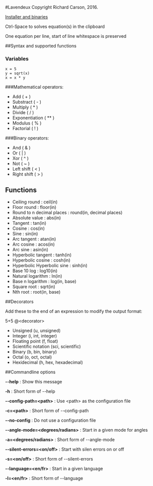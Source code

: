 #Lavendeux
Copyright Richard Carson, 2016.

[Installer and binaries](http://rscarson.github.io/Lavendeux/)

Ctrl-Space to solves equation(s) in the clipboard

One equation per line, start of line whitespace is preserved

##Syntax and supported functions

### Variables

    x = 5
    y = sqrt(x)
    x = x * y

###Mathematical operators:

- Add ( + )
- Substract ( - )
- Multiply ( * )
- Divide ( / )
- Exponentiation ( ** )
- Modulus ( % )
- Factorial ( ! )

###Binary operators:

- And ( & )
- Or ( | )
- Xor ( ^ )
- Not ( ~ )
- Left shift ( < )
- Right shift ( > )

## Functions

- Ceiling round : ceil(in)
- Floor round : floor(in)
- Round to n decimal places : round(in, decimal places)
- Absolute value : abs(in)
- Tangent : tan(in)
- Cosine : cos(in)
- Sine : sin(in)
- Arc tangent : atan(in)
- Arc cosine : acos(in)
- Arc sine : asin(in)
- Hyperbolic tangent : tanh(in)
- Hyperbolic cosine : cosh(in)
- Hyperbolic Hyperbolic sine : sinh(in)
- Base 10 log : log10(in)
- Natural logarithm : ln(in)
- Base n logarithm : log(in, base)
- Square root : sqrt(in)
- Nth root : root(in, base)


##Decorators

Add these to the end of an expression to modify the output format:

5+5 @\<decorator\>

- Unsigned (u, unsigned)
- Integer (i, int, integer)
- Floating point (f, float)
- Scientific notation (sci, scientific)
- Binary (b, bin, binary)
- Octal (o, oct, octal)
- Hexidecimal (h, hex, hexadecimal)

##Commandline options

**--help** : Show this message

**-h** : Short form of --help

**--config-path=\<path\>** : Use \<path\> as the configuration file

**-c=\<path\>** : Short form of --config-path

**--no-config** : Do not use a configuration file

**--angle-mode=\<degrees/radians\>** : Start in a given mode for angles

**-a=\<degrees/radians\>** : Short form of --angle-mode

**--silent-errors=\<on/off\>** : Start with silen errors on or off

**-s=\<on/off\>** : Short form of --silent-errors

**--language=\<en/fr\>** : Start in a given language

**-l=\<en/fr\>** : Short form of --language
